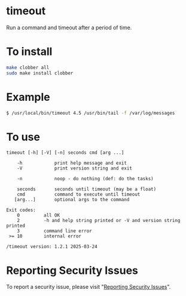 # timeout

Run a command and timeout after a period of time.


# To install

```sh
make clobber all
sudo make install clobber
```


# Example

```sh
$ /usr/local/bin/timeout 4.5 /usr/bin/tail -f /var/log/messages
```


# To use

```
timeout [-h] [-V] [-n] seconds cmd [arg ...]

    -h            print help message and exit
    -V            print version string and exit

    -n            noop - do nothing (def: do the tasks)

    seconds       seconds until timeout (may be a float)
    cmd           command to execute until timeout
   [arg...]       optional args to the command

Exit codes:
    0         all OK
    2         -h and help string printed or -V and version string printed
    3         command line error
 >= 10        internal error

/timeout version: 1.2.1 2025-03-24
```


# Reporting Security Issues

To report a security issue, please visit "[Reporting Security Issues](https://github.com/lcn2/timeout/security/policy)".
